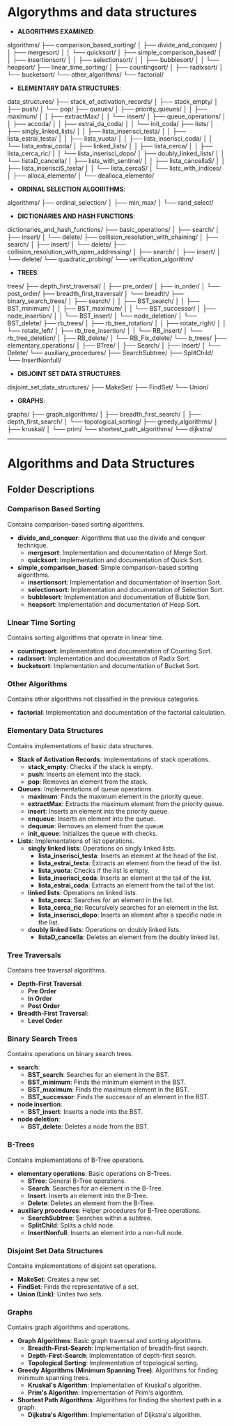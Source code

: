 # Algorythms and data structures


- **ALGORITHMS EXAMINED**:

algorithms/
├── comparison_based_sorting/
│   ├── divide_and_conquer/
│   │   ├── mergesort/
│   │   └── quicksort/
│   ├── simple_comparison_based/
│   │   ├── insertionsort/
│   │   ├── selectionsort/
│   │   ├── bubblesort/
│   │   └── heapsort/
├── linear_time_sorting/
│   ├── countingsort/
│   ├── radixsort/
│   └── bucketsort/
└── other_algorithms/
    └── factorial/

- **ELEMENTARY DATA STRUCTURES**:

data_structures/
├── stack_of_activation_records/
│   ├── stack_empty/
│   ├── push/
│   └── pop/
├── queues/
│   ├── priority_queues/
│   │   ├── maximum/
│   │   ├── extractMax/
│   │   └── insert/
│   ├── queue_operations/
│   │   ├── accoda/
│   │   ├── estrai_da_coda/
│   │   └── init_coda/
├── lists/
│   ├── singly_linked_lists/
│   │   ├── lista_inserisci_testa/
│   │   ├── lista_estrai_testa/
│   │   ├── lista_vuota/
│   │   ├── lista_inserisci_coda/
│   │   └── lista_estrai_coda/
│   ├── linked_lists/
│   │   ├── lista_cerca/
│   │   ├── lista_cerca_ric/
│   │   └── lista_inserisci_dopo/
│   ├── doubly_linked_lists/
│   │   └── listaD_cancella/
│   ├── lists_with_sentinel/
│   │   ├── lista_cancellaS/
│   │   ├── lista_inserisciS_testa/
│   │   └── lista_cercaS/
│   └── lists_with_indices/
│       ├── alloca_elemento/
│       └── dealloca_elemento/

- **ORDINAL SELECTION ALGORITHMS**:

algorithms/
├── ordinal_selection/
│   ├── min_max/
│   └── rand_select/

- **DICTIONARIES AND HASH FUNCTIONS**:

dictionaries_and_hash_functions/
├── basic_operations/
│   ├── search/
│   ├── insert/
│   └── delete/
├── collision_resolution_with_chaining/
│   ├── search/
│   ├── insert/
│   └── delete/
├── collision_resolution_with_open_addressing/
│   ├── search/
│   ├── insert/
│   └── delete/
└── quadratic_probing/
    └── verification_algorithm/

- **TREES**:

trees/
├── depth_first_traversal/
│   ├── pre_order/
│   ├── in_order/
│   └── post_order/
├── breadth_first_traversal/
│   └── breadth/
├── binary_search_trees/
│   ├── search/
│   │   ├── BST_search/
│   │   ├── BST_minimum/
│   │   ├── BST_maximum/
│   │   └── BST_successor/
│   ├── node_insertion/
│   │   └── BST_insert/
│   └── node_deletion/
│       └── BST_delete/
├── rb_trees/
│   ├── rb_tree_rotation/
│   │   ├── rotate_right/
│   │   └── rotate_left/
│   ├── rb_tree_insertion/
│   │   └── RB_insert/
│   └── rb_tree_deletion/
│       ├── RB_delete/
│       └── RB_Fix_delete/
└── b_trees/
    ├── elementary_operations/
    │   ├── BTree/
    │   ├── Search/
    │   ├── Insert/
    │   └── Delete/
    └── auxiliary_procedures/
        ├── SearchSubtree/
        ├── SplitChild/
        └── InsertNonfull/

- **DISJOINT SET DATA STRUCTURES**:

disjoint_set_data_structures/
├── MakeSet/
├── FindSet/
└── Union/

- **GRAPHS**:

graphs/
├── graph_algorithms/
│   ├── breadth_first_search/
│   ├── depth_first_search/
│   └── topological_sorting/
├── greedy_algorithms/
│   ├── kruskal/
│   └── prim/
└── shortest_path_algorithms/
    └── dijkstra/
_________________________________________________________________________________________________________________________
# Algorithms and Data Structures

## Folder Descriptions

### Comparison Based Sorting
Contains comparison-based sorting algorithms.
- **divide_and_conquer**: Algorithms that use the divide and conquer technique.
  - **mergesort**: Implementation and documentation of Merge Sort.
  - **quicksort**: Implementation and documentation of Quick Sort.
- **simple_comparison_based**: Simple comparison-based sorting algorithms.
  - **insertionsort**: Implementation and documentation of Insertion Sort.
  - **selectionsort**: Implementation and documentation of Selection Sort.
  - **bubblesort**: Implementation and documentation of Bubble Sort.
  - **heapsort**: Implementation and documentation of Heap Sort.

### Linear Time Sorting
Contains sorting algorithms that operate in linear time.
- **countingsort**: Implementation and documentation of Counting Sort.
- **radixsort**: Implementation and documentation of Radix Sort.
- **bucketsort**: Implementation and documentation of Bucket Sort.

### Other Algorithms
Contains other algorithms not classified in the previous categories.
- **factorial**: Implementation and documentation of the factorial calculation.

### Elementary Data Structures
Contains implementations of basic data structures.
- **Stack of Activation Records**: Implementations of stack operations.
  - **stack_empty**: Checks if the stack is empty.
  - **push**: Inserts an element into the stack.
  - **pop**: Removes an element from the stack.
- **Queues**: Implementations of queue operations.
  - **maximum**: Finds the maximum element in the priority queue.
  - **extractMax**: Extracts the maximum element from the priority queue.
  - **insert**: Inserts an element into the priority queue.
  - **enqueue**: Inserts an element into the queue.
  - **dequeue**: Removes an element from the queue.
  - **init_queue**: Initializes the queue with checks.
- **Lists**: Implementations of list operations.
  - **singly linked lists**: Operations on singly linked lists.
    - **lista_inserisci_testa**: Inserts an element at the head of the list.
    - **lista_estrai_testa**: Extracts an element from the head of the list.
    - **lista_vuota**: Checks if the list is empty.
    - **lista_inserisci_coda**: Inserts an element at the tail of the list.
    - **lista_estrai_coda**: Extracts an element from the tail of the list.
  - **linked lists**: Operations on linked lists.
    - **lista_cerca**: Searches for an element in the list.
    - **lista_cerca_ric**: Recursively searches for an element in the list.
    - **lista_inserisci_dopo**: Inserts an element after a specific node in the list.
  - **doubly linked lists**: Operations on doubly linked lists.
    - **listaD_cancella**: Deletes an element from the doubly linked list.

### Tree Traversals
Contains tree traversal algorithms.
- **Depth-First Traversal**:
  - **Pre Order**
  - **In Order**
  - **Post Order**
- **Breadth-First Traversal**:
  - **Level Order**

### Binary Search Trees
Contains operations on binary search trees.
- **search**:
  - **BST_search**: Searches for an element in the BST.
  - **BST_minimum**: Finds the minimum element in the BST.
  - **BST_maximum**: Finds the maximum element in the BST.
  - **BST_successor**: Finds the successor of an element in the BST.
- **node insertion**:
  - **BST_insert**: Inserts a node into the BST.
- **node deletion**:
  - **BST_delete**: Deletes a node from the BST.

### B-Trees
Contains implementations of B-Tree operations.
- **elementary operations**: Basic operations on B-Trees.
  - **BTree**: General B-Tree operations.
  - **Search**: Searches for an element in the B-Tree.
  - **Insert**: Inserts an element into the B-Tree.
  - **Delete**: Deletes an element from the B-Tree.
- **auxiliary procedures**: Helper procedures for B-Tree operations.
  - **SearchSubtree**: Searches within a subtree.
  - **SplitChild**: Splits a child node.
  - **InsertNonfull**: Inserts an element into a non-full node.

### Disjoint Set Data Structures
Contains implementations of disjoint set operations.
- **MakeSet**: Creates a new set.
- **FindSet**: Finds the representative of a set.
- **Union (Link)**: Unites two sets.

### Graphs
Contains graph algorithms and operations.
- **Graph Algorithms**: Basic graph traversal and sorting algorithms.
  - **Breadth-First-Search**: Implementation of breadth-first search.
  - **Depth-First-Search**: Implementation of depth-first search.
  - **Topological Sorting**: Implementation of topological sorting.
- **Greedy Algorithms (Minimum Spanning Tree)**: Algorithms for finding minimum spanning trees.
  - **Kruskal's Algorithm**: Implementation of Kruskal's algorithm.
  - **Prim's Algorithm**: Implementation of Prim's algorithm.
- **Shortest Path Algorithms**: Algorithms for finding the shortest path in a graph.
  - **Dijkstra's Algorithm**: Implementation of Dijkstra's algorithm.